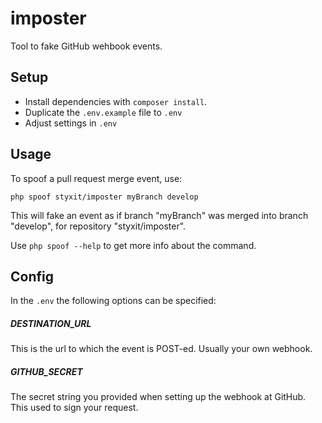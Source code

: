 # imposter
Tool to fake GitHub wehbook events.

## Setup
- Install dependencies with `composer install`.
- Duplicate the `.env.example` file to `.env`
- Adjust settings in `.env`

## Usage
To spoof a pull request merge event, use:
```
php spoof styxit/imposter myBranch develop
```

This will fake an event as if branch "myBranch" was merged into branch "develop", for repository "styxit/imposter".

Use `php spoof --help` to get more info about the command.

## Config
In the `.env` the following options can be specified:

##### DESTINATION_URL
This is the url to which the event is POST-ed. Usually your own webhook.

##### GITHUB_SECRET
The secret string you provided when setting up the webhook at GitHub. This used to sign your request.
